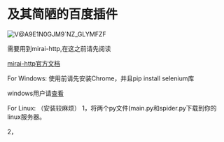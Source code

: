 # 及其简陋的百度插件
![V@A9E1N0GJM9`NZ_GLYMFZF](https://user-images.githubusercontent.com/93362741/153986127-919129ec-6787-4221-81b9-db489559ef54.png)

 
 需要用到mirai-http,在这之前请先阅读
 
 [mirai-http官方文档](https://github.com/project-mirai/mirai-api-http)
 
 
 
 
 
For Windows:
使用前请先安装Chrome，并且pip install selenium库

windows用户请[查看](https://blog.csdn.net/shykevin/article/details/108802053?ops_request_misc=%257B%2522request%255Fid%2522%253A%2522164489415616780271548606%2522%252C%2522scm%2522%253A%252220140713.130102334..%2522%257D&request_id=164489415616780271548606&biz_id=0&utm_medium=distribute.pc_search_result.none-task-blog-2~all~top_positive~default-1-108802053.first_rank_v2_pc_rank_v29&utm_term=selenium%E5%AE%89%E8%A3%85chrome%E9%A9%B1%E5%8A%A8&spm=1018.2226.3001.4187)


For Linux: （安装较麻烦）
1，将两个py文件(main.py和spider.py下载到你的linux服务器。


2，

